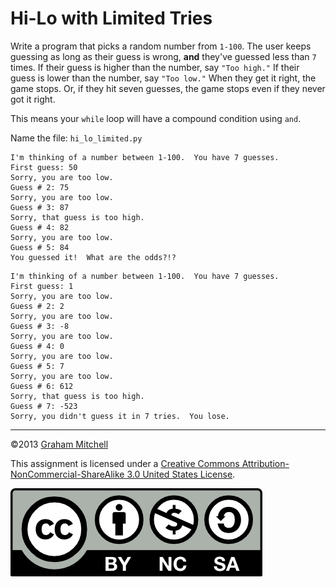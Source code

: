 # Hi-Lo with Limited Tries


Write a program that picks a random number from `1-100`.
The user keeps guessing as long as their guess is wrong,
**and** they've guessed less than `7` times. If their
guess is higher than the number, say `"Too high."` If their guess
is lower than the number, say `"Too low."` When they get it right,
the game stops. Or, if they hit seven guesses, the game stops
even if they never got it right.


This means your `while` loop will have a compound condition using `and`.

Name the file: `hi_lo_limited.py`

```
I'm thinking of a number between 1-100.  You have 7 guesses.
First guess: 50
Sorry, you are too low.
Guess # 2: 75
Sorry, you are too low.
Guess # 3: 87
Sorry, that guess is too high.
Guess # 4: 82
Sorry, you are too low.
Guess # 5: 84
You guessed it!  What are the odds?!?

```

```
I'm thinking of a number between 1-100.  You have 7 guesses.
First guess: 1
Sorry, you are too low.
Guess # 2: 2
Sorry, you are too low.
Guess # 3: -8
Sorry, you are too low.
Guess # 4: 0
Sorry, you are too low.
Guess # 5: 7
Sorry, you are too low.
Guess # 6: 612
Sorry, that guess is too high.
Guess # 7: -523
Sorry, you didn't guess it in 7 tries.  You lose.

```

---

©2013 [Graham Mitchell](https://programmingbydoing.com/)


This assignment is licensed under a
[Creative Commons Attribution-NonCommercial-ShareAlike 3.0 United States License](https://creativecommons.org/licenses/by-nc-sa/3.0/us/deed.en_US).  

![Creative Commons License](images/by-nc-sa.png)
